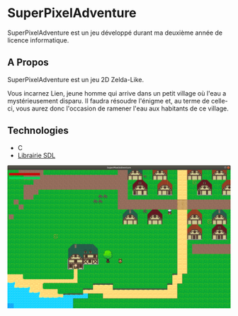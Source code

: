 # SuperPixelAdventure
SuperPixelAdventure est un jeu développé durant ma deuxième année de licence informatique.

## A Propos
SuperPixelAdventure est un jeu 2D Zelda-Like.

Vous incarnez Lien, jeune homme qui arrive dans un petit village où l'eau a mystérieusement disparu. Il faudra résoudre l'énigme et, au terme de celle-ci, vous aurez donc l'occasion de ramener l'eau aux habitants de ce village.

## Technologies
- C
- [Librairie SDL](https://www.libsdl.org)

![](https://github.com/clementcolne/SuperPixelAdventure/blob/master/superpixeladventure.png)

